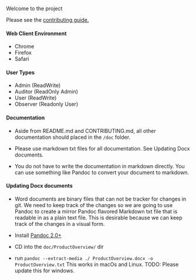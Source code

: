 
Welcome to the project

Please see the [contributing guide.](CONTRIBUTING.md)

#### Web Client Environment

* Chrome
* Firefox
* Safari


#### User Types
* Admin (ReadWrite)
* Auditor (ReadOnly Admin)
* User (ReadWrite)
* Observer (Readonly User)

#### Documentation

* Aside from README.md and CONTRIBUTING.md, all other documentation should placed in the `/doc` folder.

* Please use markdown txt files for all documentation. See Updating Docx documents.

* You do not have to write the documentation in markdown directly. You can use something like Pandoc to convert your document to markdown.

#### Updating Docx documents

* Word documents are binary files that can not be tracker for changes in git. We need to keep track of the changes so we are going to use Pandoc to create a mirror Pandoc flavored Markdown txt file that is readable in as a plain text file. This is desirable because we can keep track of the changes in a visual form.

* Install [Pandoc 2.0+ ](http://pandoc.org/installing.html)

* CD into the `doc/ProductOverview/` dir
* run `pandoc --extract-media ./ ProductOverview.docx -o ProductOverview.txt` This works in macOs and Linux. TODO: Please update this for windows.

